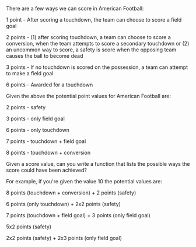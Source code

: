 There are a few ways we can score in American Football:
    


    
 1 point - After scoring a touchdown, the team can choose to score a field goal

    
 2 points - (1) after scoring touchdown, a team can choose to score a conversion, when the team attempts to score a secondary touchdown or (2) an uncommon way to score, a safety is score when the opposing team causes the ball to become dead

    
 3 points - If no touchdown is scored on the possession, a team can attempt to make a field goal

    
 6 points - Awarded for a touchdown

    

    
 Given the above the potential point values for American Football are:
    

    
 2 points - safety
    
 3 points - only field goal
    
 6 points - only touchdown
    
 7 points - touchdown + field goal
    
 8 points - touchdown + conversion
    

    

    

    
Given a score value, can you write a function that lists the possible ways the score could have been achieved?


    
For example, if you're given the value 10 the potential values are:


    

    
 8 points (touchdown + conversion) + 2 points (safety)
    
 6 points (only touchdown) + 2x2 points (safety)
    
 7 points (touchdown + field goal) + 3 points (only field goal)
    
 5x2 points (safety)
    
 2x2 points (safety) + 2x3 points (only field goal)